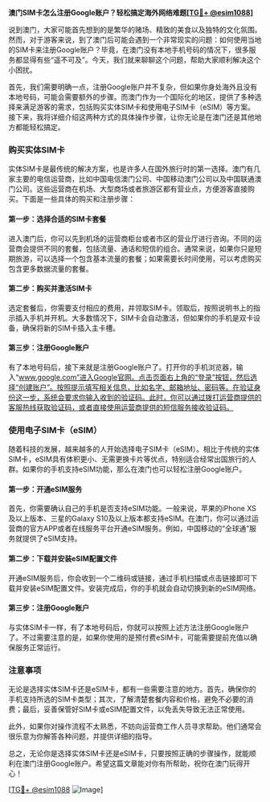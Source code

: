**澳门SIM卡怎么注册Google账户？轻松搞定海外网络难题[[TG💪+ @esim1088](https://t.me/s/esim1088)]**

说到澳门，大家可能首先想到的是繁华的赌场、精致的美食以及独特的文化氛围。然而，对于游客来说，到了澳门后可能会遇到一个非常现实的问题：如何使用当地的SIM卡来注册Google账户？毕竟，在澳门没有本地手机号码的情况下，很多服务都显得有些“遥不可及”。今天，我们就来聊聊这个问题，帮助大家顺利解决这个小困扰。

首先，我们需要明确一点，注册Google账户并不复杂，但如果你身处海外且没有本地号码，可能会需要额外的步骤。而澳门作为一个国际化的地区，提供了多种选择来满足游客的需求，包括购买实体SIM卡和使用电子SIM卡（eSIM）等方案。接下来，我将详细介绍这两种方式的具体操作步骤，让你无论是在澳门还是其他地方都能轻松搞定。

### 购买实体SIM卡

实体SIM卡是最传统的解决方案，也是许多人在国外旅行时的第一选择。澳门有几家主要的电信运营商，比如中国电信澳门公司、中国移动澳门公司以及中国联通澳门公司。这些运营商在机场、大型商场或者旅游区都有营业点，方便游客直接购买。下面是一些具体的购买和注册步骤：

#### 第一步：选择合适的SIM卡套餐

进入澳门后，你可以先到机场的运营商柜台或者市区的营业厅进行咨询。不同的运营商会提供不同的套餐，包括流量、通话和短信的组合。通常来说，如果你只是短期旅游，可以选择一个包含基本流量的套餐；如果需要长时间使用，可以考虑购买包含更多数据流量的套餐。

#### 第二步：购买并激活SIM卡

选定套餐后，你需要支付相应的费用，并领取SIM卡。领取后，按照说明书上的指示插入手机并开机。大多数情况下，SIM卡会自动激活，但如果你的手机是双卡设备，确保将新的SIM卡插入主卡槽。

#### 第三步：注册Google账户

有了本地号码后，接下来就是注册Google账户了。打开你的手机浏览器，输入“www.google.com”进入Google官网。点击页面右上角的“登录”按钮，然后选择“创建账户”。按照提示填写相关信息，比如名字、邮箱地址、密码等。在验证身份这一步，系统会要求你输入收到的验证码。此时，你可以通过拨打运营商提供的客服热线获取验证码，或者直接使用运营商提供的短信服务接收验证码。

### 使用电子SIM卡（eSIM）

随着科技的发展，越来越多的人开始选择电子SIM卡（eSIM）。相比于传统的实体SIM卡，eSIM具有体积更小、无需更换卡片等优点，特别适合经常出国旅行的人群。如果你的手机支持eSIM功能，那么在澳门也可以轻松注册Google账户。

#### 第一步：开通eSIM服务

首先，你需要确认自己的手机是否支持eSIM功能。一般来说，苹果的iPhone XS及以上版本、三星的Galaxy S10及以上版本都支持eSIM。在澳门，你可以通过运营商的官方APP或者在线服务平台开通eSIM服务。例如，中国移动的“全球通”服务就提供了eSIM支持。

#### 第二步：下载并安装eSIM配置文件

开通eSIM服务后，你会收到一个二维码或链接，通过手机扫描或点击链接即可下载并安装eSIM配置文件。安装完成后，你的手机就会自动切换到新的eSIM网络。

#### 第三步：注册Google账户

与实体SIM卡一样，有了本地号码后，你就可以按照上述方法注册Google账户了。不过需要注意的是，如果你使用的是预付费eSIM卡，可能需要提前充值以确保服务正常运行。

### 注意事项

无论是选择实体SIM卡还是eSIM卡，都有一些需要注意的地方。首先，确保你的手机支持所选的SIM卡类型；其次，了解清楚套餐内容和价格，避免不必要的消费；最后，妥善保管好SIM卡或eSIM配置文件，以免丢失导致无法正常使用。

此外，如果你对操作流程不太熟悉，不妨向运营商工作人员寻求帮助。他们通常会很乐意为你解答各种问题，并提供详细的指导。

总之，无论你是选择实体SIM卡还是eSIM卡，只要按照正确的步骤操作，就能顺利在澳门注册Google账户。希望这篇文章能对你有所帮助，祝你在澳门玩得开心！

[[TG💪+ @esim1088](https://t.me/s/esim1088) ![Image](https://i.postimg.cc/4NQfJmqS/Snipaste-2025-05-13-00-14-12.png)]